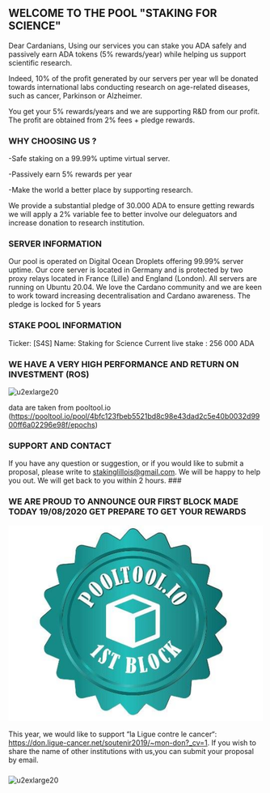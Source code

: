 ## WELCOME TO THE POOL "STAKING FOR SCIENCE"

Dear Cardanians, 
Using our services you can stake you ADA safely and passively earn ADA tokens (5% rewards/year) while helping us support scientific research. 

Indeed, 10% of the profit generated by our servers per year wll be donated towards international labs conducting research on age-related diseases, such as cancer, Parkinson or Alzheimer.  

You get your 5% rewards/years and we are supporting R&D from our profit. 
The profit are obtained from 2% fees + pledge rewards.

### WHY CHOOSING US ?

-Safe staking on a 99.99% uptime virtual server.

-Passively earn 5% rewards per year

-Make the world a better place by supporting research.


We provide a substantial pledge of 30.000 ADA to ensure getting rewards we will apply a 2% variable fee to better involve our deleguators and increase donation to research institution. 


### SERVER INFORMATION

Our pool is operated on Digital Ocean Droplets offering 99.99% server uptime. Our core server is located in Germany and is protected by two proxy relays located in France (Lille) and England (London). All servers are running on Ubuntu 20.04. We love the Cardano community and we are keen to work toward increasing decentralisation and Cardano awareness. The pledge is locked for 5 years


### STAKE POOL INFORMATION

Ticker: [S4S]
Name: Staking for Science
Current live stake : 256 000 ADA

### WE HAVE A VERY HIGH PERFORMANCE AND RETURN ON INVESTMENT (ROS)

![u2exlarge20](https://renocardano.github.io/Staking4Research/ROS.PNG)

data are taken from pooltool.io (https://pooltool.io/pool/4bfc123fbeb5521bd8c98e43dad2c5e40b0032d9900ff6a02296e98f/epochs)

### SUPPORT AND CONTACT

If you have any question or suggestion, or if you would like to submit a proposal, please write to stakinglillois@gmail.com. We will be happy to help you out. We will get back to you within 2 hours. ###


### WE ARE PROUD TO ANNOUNCE OUR FIRST BLOCK MADE TODAY 19/08/2020 GET PREPARE TO GET YOUR REWARDS
![u2exlarge20](https://raw.githubusercontent.com/RenoCardano/Staking4Research/master/firstblock.jpg)

This year, we would like to support “la Ligue contre le cancer“: https://don.ligue-cancer.net/soutenir2019/~mon-don?_cv=1. 
If you wish to share the name of other institutions with us,you can submit your proposal by email.


### 
![u2exlarge20](https://user-images.githubusercontent.com/68705151/89058392-854d2200-d35f-11ea-8230-c82629bc6ac6.jpg)







